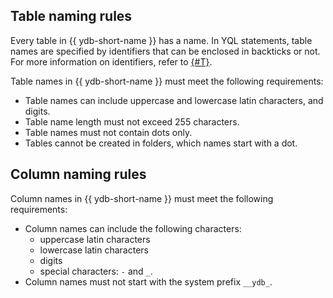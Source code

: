 ## Table naming rules

Every table in {{ ydb-short-name }} has a name. In YQL statements, table names are specified by identifiers that can be enclosed in backticks or not. For more information on identifiers, refer to [{#T}](../../../yql/reference/syntax/lexer.md#keywords-and-ids).

Table names in {{ ydb-short-name }} must meet the following requirements:

- Table names can include uppercase and lowercase latin characters, and digits.
- Table name length must not exceed 255 characters.
- Table names must not contain dots only.
- Tables cannot be created in folders, which names start with a dot.

## Column naming rules

Column names in {{ ydb-short-name }} must meet the following requirements:

- Column names can include the following characters:
    - uppercase latin characters
    - lowercase latin characters
    - digits
    - special characters: `-` and `_`.
- Column names must not start with the system prefix `__ydb_`.

